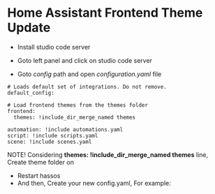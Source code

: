 # Home Assistant Frontend Theme Update


- Install studio code server 

- Goto left panel and click on studio code server 

- Goto *config* path and open *configuration.yaml* file

```code
# Loads default set of integrations. Do not remove.
default_config:

# Load frontend themes from the themes folder
frontend:
  themes: !include_dir_merge_named themes

automation: !include automations.yaml
script: !include scripts.yaml
scene: !include scenes.yaml

```

NOTE! Considering __themes: !include_dir_merge_named themes__ line, Create theme folder on
- Restart hassos
- And then, Create your new config.yaml, For example:















